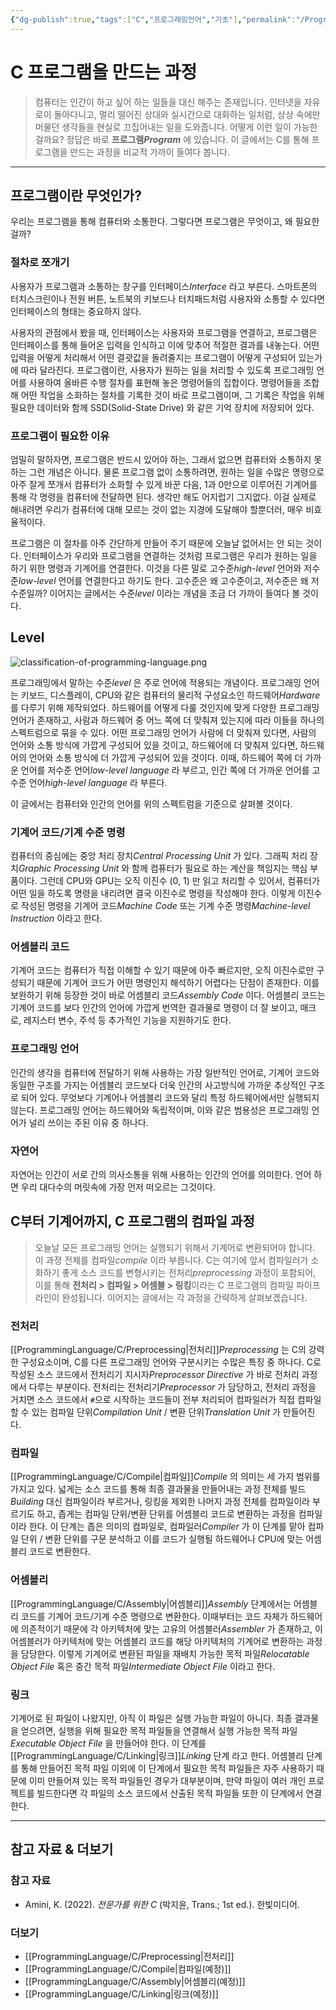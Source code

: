 ```yaml
---
{"dg-publish":true,"tags":["C","프로그래밍언어","기초"],"permalink":"/ProgrammingLanguage/C/Phases of Translation/","dgPassFrontmatter":true,"created":"2024-08-01T01:32:10.000+09:00","updated":"2024-08-27T14:55:06.776+09:00"}
---
```




# C 프로그램을 만드는 과정

> 컴퓨터는 인간이 하고 싶어 하는 일들을 대신 해주는 존재입니다. 인터넷을 자유로이 돌아다니고, 멀리 떨어진 상대와 실시간으로 대화하는 일처럼, 상상 속에만 머물던 생각들을 현실로 끄집어내는 일을 도와줍니다. 어떻게 이런 일이 가능한 걸까요? 정답은 바로 **프로그램*Program*** 에 있습니다. 이 글에서는 C를 통해 프로그램을 만드는 과정을 비교적 가까이 들여다 봅니다.

---

## 프로그램이란 무엇인가?

우리는 프로그램을 통해 컴퓨터와 소통한다. 그렇다면 프로그램은 무엇이고, 왜 필요한 걸까?

### 절차로 쪼개기

사용자가 프로그램과 소통하는 창구를 인터페이스*Interface* 라고 부른다. 스마트폰의 터치스크린이나 전원 버튼, 노트북의 키보드나 터치패드처럼 사용자와 소통할 수 있다면 인터페이스의 형태는 중요하지 않다.

사용자의 관점에서 봤을 때, 인터페이스는 사용자와 프로그램을 연결하고, 프로그램은 인터페이스를 통해 들어온 입력을 인식하고 이에 맞추어 적절한 결과를 내놓는다. 어떤 입력을 어떻게 처리해서 어떤 결괏값을 돌려줄지는 프로그램이 어떻게 구성되어 있는가에 따라 달라진다. 프로그램이란, 사용자가 원하는 일을 처리할 수 있도록 프로그래밍 언어를 사용하여 올바른 수행 절차를 표현해 놓은 명령어들의 집합이다. 명령어들을 조합해 어떤 작업을 소화하는 절차를 기록한 것이 바로 프로그램이며, 그 기록은 작업을 위해 필요한 데이터와 함께 SSD(Solid-State Drive) 와 같은 기억 장치에 저장되어 있다.

### 프로그램이 필요한 이유

엄밀히 말하자면, 프로그램은 반드시 있어야 하는, 그래서 없으면 컴퓨터와 소통하지 못하는 그런 개념은 아니다. 물론 프로그램 없이 소통하려면, 원하는 일을 수많은 명령으로 아주 잘게 쪼개서 컴퓨터가 소화할 수 있게 바꾼 다음, 1과 0만으로 이루어진 기계어를 통해 각 명령을 컴퓨터에 전달하면 된다. 생각만 해도 어지럽기 그지없다. 이걸 실제로 해내려면 우리가 컴퓨터에 대해 모르는 것이 없는 지경에 도달해야 할뿐더러, 매우 비효율적이다.

프로그램은 이 절차를 아주 간단하게 만들어 주기 때문에 오늘날 없어서는 안 되는 것이다. 인터페이스가 우리와 프로그램을 연결하는 것처럼 프로그램은 우리가 원하는 일을 하기 위한 명령과 기계어를 연결한다. 이것을 다른 말로 고수준*high-level* 언어와 저수준*low-level* 언어를 연결한다고 하기도 한다. 고수준은 왜 고수준이고, 저수준은 왜 저수준일까? 이어지는 글에서는 수준*level* 이라는 개념을 조금 더 가까이 들여다 볼 것이다. 

## Level

![classification-of-programming-language.png](/img/user/ProgrammingLanguage/classification-of-programming-language.png)

프로그래밍에서 말하는 수준*level* 은 주로 언어에 적용되는 개념이다. 프로그래밍 언어는 키보드, 디스플레이, CPU와 같은 컴퓨터의 물리적 구성요소인 하드웨어*Hardware* 를 다루기 위해 제작되었다. 하드웨어를 어떻게 다룰 것인지에 맞게 다양한 프로그래밍 언어가 존재하고, 사람과 하드웨어 중 어느 쪽에 더 맞춰져 있는지에 따라 이들을 하나의 스펙트럼으로 묶을 수 있다. 어떤 프로그래밍 언어가 사람에 더 맞춰져 있다면, 사람의 언어와 소통 방식에 가깝게 구성되어 있을 것이고, 하드웨어에 더 맞춰져 있다면, 하드웨어의 언어와 소통 방식에 더 가깝게 구성되어 있을 것이다. 이때, 하드웨어 쪽에 더 가까운 언어를 저수준 언어*low-level language* 라 부르고, 인간 쪽에 더 가까운 언어를 고수준 언어*high-level language* 라 부른다.

이 글에서는 컴퓨터와 인간의 언어를 위의 스펙트럼을 기준으로 살펴볼 것이다.

### 기계어 코드/기계 수준 명령

컴퓨터의 중심에는 중앙 처리 장치*Central Processing Unit* 가 있다. 그래픽 처리 장치*Graphic Processing Unit* 와 함께 컴퓨터가 필요로 하는 계산을 책임지는 핵심 부품이다. 그런데 CPU와 GPU는 오직 이진수 (0, 1) 만 읽고 처리할 수 있어서, 컴퓨터가 어떤 일을 하도록 명령을 내리려면 결국 이진수로 명령을 작성해야 한다. 이렇게 이진수로 작성된 명령을 기계어 코드*Machine Code* 또는 기계 수준 명령*Machine-level Instruction* 이라고 한다.

### 어셈블리 코드

기계어 코드는 컴퓨터가 직접 이해할 수 있기 때문에 아주 빠르지만, 오직 이진수로만 구성되기 때문에 기계어 코드가 어떤 명령인지 해석하기 어렵다는 단점이 존재한다. 이를 보완하기 위해 등장한 것이 바로 어셈블리 코드*Assembly Code* 이다. 어셈블리 코드는 기계어 코드를 보다 인간의 언어에 가깝게 번역한 결과물로 명령이 더 잘 보이고, 매크로, 레지스터 변수, 주석 등 추가적인 기능을 지원하기도 한다.

### 프로그래밍 언어

인간의 생각을 컴퓨터에 전달하기 위해 사용하는 가장 일반적인 언어로, 기계어 코드와 동일한 구조를 가지는 어셈블리 코드보다 더욱 인간의 사고방식에 가까운 추상적인 구조로 되어 있다. 무엇보다 기계어나 어셈블리 코드와 달리 특정 하드웨어에서만 실행되지 않는다. 프로그래밍 언어는 하드웨어와 독립적이며, 이와 같은 범용성은 프로그래밍 언어가 널리 쓰이는 주된 이유 중 하나다.

### 자연어

자연어는 인간이 서로 간의 의사소통을 위해 사용하는 인간의 언어를 의미한다. 언어 하면 우리 대다수의 머릿속에 가장 먼저 떠오르는 그것이다.

## C부터 기계어까지, C 프로그램의 컴파일 과정

> 오늘날 모든 프로그래밍 언어는 실행되기 위해서 기계어로 변환되어야 합니다. 이 과정 전체를 컴파일*compile* 이라 부릅니다. C는 여기에 앞서 컴파일러가 소화하기 좋게 소스 코드를 변형시키는 전처리*preprocessing* 과정이 포함되어, 이를 통해 **전처리 > 컴파일 > 어셈블 > 링킹**이라는 C 프로그램의 컴파일 파이프라인이 완성됩니다. 이어지는 글에서는 각 과정을 간략하게 살펴보겠습니다.

### 전처리

[[ProgrammingLanguage/C/Preprocessing\|전처리]]*Preprocessing* 는 C의 강력한 구성요소이며, C를 다른 프로그래밍 언어와 구분시키는 수많은 특징 중 하나다. C로 작성된 소스 코드에서 전처리기 지시자*Preprocessor Directive* 가 바로 전처리 과정에서 다루는 부분이다. 전처리는 전처리기*Preprocessor* 가 담당하고, 전처리 과정을 거치면 소스 코드에서 `#`으로 시작하는 코드들이 전부 처리되어 컴파일러가 직접 컴파일할 수 있는 컴파일 단위*Compilation Unit* / 변환 단위*Translation Unit* 가 만들어진다.

### 컴파일

[[ProgrammingLanguage/C/Compile\|컴파일]]*Compile* 의 의미는 세 가지 범위를 가지고 있다. 넓게는 소스 코드를 통해 최종 결과물을 만들어내는 과정 전체를 빌드*Building* 대신 컴파일이라 부르거나, 링킹을 제외한 나머지 과정 전체를 컴파일이라 부르기도 하고, 좁게는 컴파일 단위/변환 단위를 어셈블리 코드로 변환하는 과정을 컴파일이라 한다. 이 단계는 좁은 의미의 컴파일로, 컴파일러*Compiler* 가 이 단계를 맡아 컴파일 단위 / 변환 단위를 구문 분석하고 이를 코드가 실행될 하드웨어나 CPU에 맞는 어셈블리 코드로 변환한다.

### 어셈블리

[[ProgrammingLanguage/C/Assembly\|어셈블리]]*Assembly* 단계에서는 어셈블리 코드를 기계어 코드/기계 수준 명령으로 변환한다. 이때부터는 코드 자체가 하드웨어에 의존적이기 때문에 각 아키텍처에 맞는 고유의 어셈블러*Assembler* 가 존재하고, 이 어셈블러가 아키텍처에 맞는 어셈블리 코드를 해당 아키텍처의 기계어로 변환하는 과정을 담당한다. 이렇게 기계어로 변환된 파일을 재배치 가능한 목적 파일*Relocatable Object File* 혹은 중간 목적 파일*Intermediate Object File* 이라고 한다.

### 링크

기계어로 된 파일이 나왔지만, 아직 이 파일은 실행 가능한 파일이 아니다. 최종 결과물을 얻으려면, 실행을 위해 필요한 목적 파일들을 연결해서 실행 가능한 목적 파일*Executable Object File* 을 만들어야 한다. 이 단계를 [[ProgrammingLanguage/C/Linking\|링크]]*Linking* 단계 라고 한다. 어셈블리 단계를 통해 만들어진 목적 파일 이외에 이 단계에서 필요한 목적 파일들은 자주 사용하기 때문에 이미 만들어져 있는 목적 파일들인 경우가 대부분이며, 만약 파일이 여러 개인 프로젝트를 빌드한다면 각 파일의 소스 코드에서 산출된 목적 파일들 또한 이 단계에서 연결한다.

---

## 참고 자료 & 더보기

### 참고 자료

+ Amini, K. (2022). *전문가를 위한 C* (박지윤, Trans.; 1st ed.). 한빛미디어.

### 더보기

+ [[ProgrammingLanguage/C/Preprocessing\|전처리]]
+ [[ProgrammingLanguage/C/Compile\|컴파일(예정)]]
+ [[ProgrammingLanguage/C/Assembly\|어셈블리(예정)]]
+ [[ProgrammingLanguage/C/Linking\|링크(예정)]]